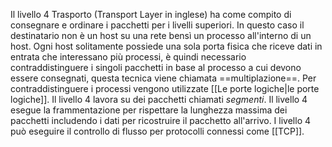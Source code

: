 Il livello 4 Trasporto (Transport Layer in inglese) ha come compito di consegnare e ordinare i pacchetti per i livelli superiori. In questo caso il destinatario non è un host su una rete bensì un processo all'interno di un host.
Ogni host solitamente possiede una sola porta fisica che riceve dati in entrata che interessano più processi, è quindi necessario contraddistinguere i singoli pacchetti in base al processo a cui devono essere consegnati, questa tecnica viene chiamata ==multiplazione==. Per contraddistinguere i processi vengono utilizzate [[Le porte logiche|le porte logiche]].
Il livello 4 lavora su dei pacchetti chiamati *segmenti*.
Il livello 4 esegue la frammentazione per rispettare la lunghezza massima dei pacchetti includendo i dati per ricostruire il pacchetto all'arrivo.
I livello 4 può eseguire il controllo di flusso per protocolli connessi come [[TCP]].
